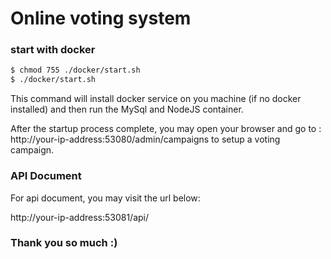 # Online voting system

### start with docker

```sh
$ chmod 755 ./docker/start.sh
$ ./docker/start.sh
```

This command will install docker service on you machine (if no docker installed) and then run the MySql and NodeJS container.

After the startup process complete, you may open your browser and go to : http://your-ip-address:53080/admin/campaigns to setup a voting campaign.

### API Document

For api document, you may visit the url below:

http://your-ip-address:53081/api/

### Thank you so much :)